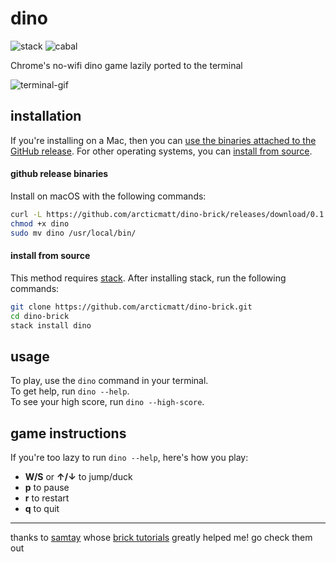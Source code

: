 # dino

![stack](https://github.com/haskell-game-archives/dino-brick/workflows/stack/badge.svg)
![cabal](https://github.com/haskell-game-archives/dino-brick/workflows/cabal/badge.svg)

Chrome's no-wifi dino game lazily ported to the terminal

![terminal-gif](./docs/img/dino.gif)

## installation 

If you're installing on a Mac, then you 
can [use the binaries attached to the GitHub release](#github-release-binaries). 
For other operating systems, you can [install from source](#install-from-source).

#### github release binaries

Install on macOS with the following commands:

```bash
curl -L https://github.com/arcticmatt/dino-brick/releases/download/0.1.1/dino-`uname -s`-`uname -m` -o dino
chmod +x dino
sudo mv dino /usr/local/bin/ 
```

#### install from source

This method requires [stack](https://docs.haskellstack.org/en/stable/README/#how-to-install). After installing stack, run
the following commands:

```bash
git clone https://github.com/arcticmatt/dino-brick.git
cd dino-brick
stack install dino
```

## usage 

To play, use the `dino` command in your terminal.   
To get help, run `dino --help`.  
To see your high score, run `dino --high-score`.

## game instructions

If you're too lazy to run `dino --help`, here's how you play:

* **W/S** or 	**&uarr;/&darr;** to jump/duck
* **p** to pause 
* **r** to restart 
* **q** to quit

---

thanks to [samtay](https://github.com/samtay) whose [brick tutorials](https://samtay.github.io/) greatly helped me! go check 
them out
